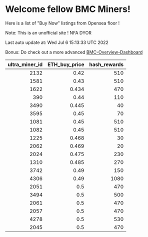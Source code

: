 # Welcome fellow BMC Miners!
Here is a list of "Buy Now" listings from Opensea floor !

Note: This is an unofficial site ! NFA DYOR

Last auto update at: Wed Jul  6 15:13:33 UTC 2022

Bonus: Do check out a more advanced [BMC-Overview-Dashboard](https://dune.com/defifunk/BMC-Overview-Dashboard)


|   ultra_miner_id |   ETH_buy_price |   hash_rewards |
|-----------------:|----------------:|---------------:|
|             2132 |           0.42  |            510 |
|             1581 |           0.43  |            510 |
|             1622 |           0.434 |            470 |
|              390 |           0.44  |            110 |
|             3490 |           0.445 |             40 |
|             3595 |           0.45  |             70 |
|             1081 |           0.45  |            510 |
|             1082 |           0.45  |            510 |
|             1225 |           0.468 |             30 |
|             2062 |           0.469 |             20 |
|             2024 |           0.475 |            230 |
|             1310 |           0.485 |            270 |
|             3742 |           0.49  |            150 |
|             4306 |           0.49  |           1080 |
|             2051 |           0.5   |            470 |
|             3494 |           0.5   |            500 |
|             2061 |           0.5   |            470 |
|             2057 |           0.5   |            470 |
|             4278 |           0.5   |            530 |
|             2045 |           0.5   |            470 |